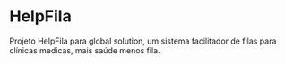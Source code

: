 # HelpFila
Projeto HelpFila para global solution, um sistema facilitador de filas para clínicas medicas, mais saúde menos fila.
